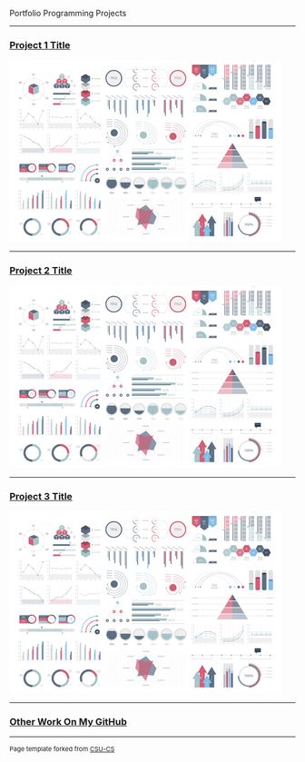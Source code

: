 Portfolio Programming Projects

---
### [Project 1 Title ](project1)

![Project 1 Thumbnail Name](images/dummy_thumbnail.jpg)

---
### [Project 2 Title ](project1)

![Project 2 Thumbnail Name](images/dummy_thumbnail.jpg)

---
### [Project 3 Title ](project1)

![Project 3 Thumbnail Name](images/dummy_thumbnail.jpg)

---

### [Other Work On My GitHub ](<a href="https://github.com">)

---



<p style="font-size:11px">Page template forked from <a href="https://github.com/csu-cs/csci-portfolio">CSU-CS</a></p>
<!-- Remove above link if you don't want to attributive -->
